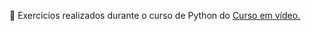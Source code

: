 <p>
  🐍 Exercícios realizados durante o curso de Python do <a href="https://www.cursoemvideo.com/" target="_blank">Curso em vídeo.</a>
</p>
